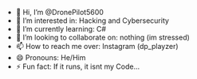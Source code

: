- 👋 Hi, I’m @DronePilot5600
- 👀 I’m interested in: Hacking and Cybersecurity
- 🌱 I’m currently learning: C#
- 💞️ I’m looking to collaborate on: nothing (im stressed)
- 📫 How to reach me over: Instagram (dp_playzer)
- 😄 Pronouns: He/Him
- ⚡ Fun fact: If it runs, it isnt my Code...

<!---
DronePilot5600/DronePilot5600 is a ✨ special ✨ repository because its `README.md` (this file) appears on your GitHub profile.
You can click the Preview link to take a look at your changes.
--->
